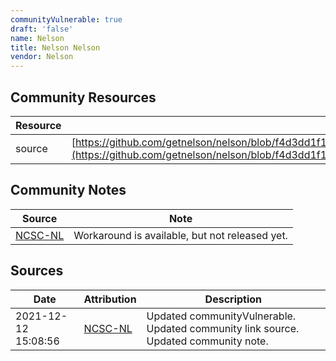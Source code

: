 ```yaml
---
communityVulnerable: true
draft: 'false'
name: Nelson
title: Nelson Nelson
vendor: Nelson
---
```



## Community Resources
| Resource | Link |
| --- | --- |
| source | [https://github.com/getnelson/nelson/blob/f4d3dd1f1d4f8dfef02487f67aefb9c60ab48bf5/project/custom.scala](https://github.com/getnelson/nelson/blob/f4d3dd1f1d4f8dfef02487f67aefb9c60ab48bf5/project/custom.scala) |

## Community Notes
| Source | Note |
| --- | --- |
| [NCSC-NL](https://github.com/NCSC-NL/log4shell/blob/main/software/README.md) | Workaround is available, but not released yet. |

## Sources
| Date | Attribution | Description |
| --- | --- | --- |
| 2021-12-12 15:08:56 | [NCSC-NL](https://github.com/NCSC-NL/log4shell/blob/main/software/README.md) | Updated communityVulnerable. Updated community link source. Updated community note.  |
